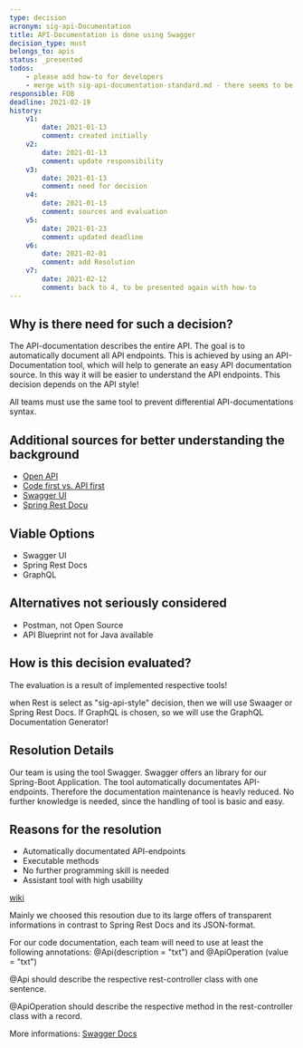 ```yaml
---
type: decision
acronym: sig-api-Documentation 
title: API-Documentation is done using Swagger
decision_type: must
belongs_to: apis
status: _presented
todos:
    - please add how-to for developers
    - merge with sig-api-documentation-standard.md - there seems to be some duplication
responsible: FOB
deadline: 2021-02-19
history:
    v1:
        date: 2021-01-13
        comment: created initially
    v2:
        date: 2021-01-13
        comment: update responsibility
    v3:
        date: 2021-01-13
        comment: need for decision
    v4:
        date: 2021-01-13
        comment: sources and evaluation
    v5: 
        date: 2021-01-23
        comment: updated deadline    
    v6:
        date: 2021-02-01
        comment: add Resolution
    v7:    
        date: 2021-02-12
        comment: back to 4, to be presented again with how-to
---
```


## Why is there need for such a decision?
The API-documentation describes the entire
API. The goal is to automatically document all API endpoints. This is achieved by using an API-Documentation tool, which will help to generate an easy API documentation source.
In this way it will be easier to understand the API endpoints. This decision depends on the API style!

All teams must use the same tool to prevent differential API-documentations syntax.

## Additional sources for better understanding the background

* [Open API](https://entwickler.de/online/development/einstieg-in-openapi-v3-579830417.html)
* [Code first vs. API first](https://apisyouwonthate.com/blog/api-design-first-vs-code-first)
* [Swagger UI](https://swagger.io/tools/swagger-ui/)
* [Spring Rest Docu](https://spring.io/projects/spring-restdocs)

## Viable Options

* Swagger UI
* Spring Rest Docs
* GraphQL

## Alternatives not seriously considered

* Postman, not Open Source
* API Blueprint not for Java available 

## How is this decision evaluated?

The evaluation is a result of implemented respective tools!

when Rest is select as "sig-api-style" decision, then we will use Swaager or Spring Rest Docs. If GraphQL is chosen, so we will use the GraphQL Documentation Generator!
 
## Resolution Details

Our team is using the tool Swagger. Swagger offers an library for our Spring-Boot Application. The tool automatically documentates API-endpoints. Therefore the documentation maintenance is heavly reduced. No further knowledge is needed, since the handling of tool is basic and easy.  

## Reasons for the resolution
* Automatically documentated API-endpoints
* Executable methods
* No further programming skill is needed
* Assistant tool with high usability 

[wiki](https://github.com/EVATool/evatool-backend/wiki/Swagger-Docu)

Mainly we choosed this resoution due to its large offers of transparent informations in contrast to Spring Rest Docs and its JSON-format.

For our code documentation, each team will need to use at least the following annotations:
@Api(description = "txt") and @ApiOperation (value = "txt")

@Api should describe the respective rest-controller class with one sentence.

@ApiOperation should describe the respective method in the rest-controller class with a record. 

More informations: [Swagger Docs](https://docs.swagger.io/swagger-core/current/apidocs/)

